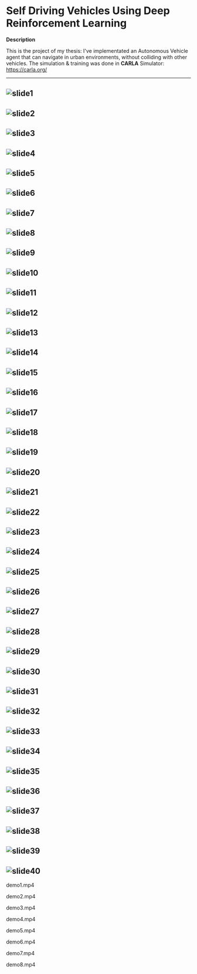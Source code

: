 # Self Driving Vehicles Using Deep Reinforcement Learning #

**Description**

This is the project of my thesis: I've implementated an Autonomous Vehicle agent that can navigate in urban environments, without colliding with other vehicles. The simulation & training was done in **CARLA** Simulator: https://carla.org/

---

![slide1](https://github.com/kochlisGit/autonomous-vehicles-agent/blob/main/images/%CE%94%CE%B9%CE%B1%CF%86%CE%AC%CE%BD%CE%B5%CE%B9%CE%B11.PNG)
---
![slide2](https://github.com/kochlisGit/autonomous-vehicles-agent/blob/main/images/%CE%94%CE%B9%CE%B1%CF%86%CE%AC%CE%BD%CE%B5%CE%B9%CE%B12.PNG)
---
![slide3](https://github.com/kochlisGit/autonomous-vehicles-agent/blob/main/images/%CE%94%CE%B9%CE%B1%CF%86%CE%AC%CE%BD%CE%B5%CE%B9%CE%B13.PNG)
---
![slide4](https://github.com/kochlisGit/autonomous-vehicles-agent/blob/main/images/%CE%94%CE%B9%CE%B1%CF%86%CE%AC%CE%BD%CE%B5%CE%B9%CE%B14.PNG)
---
![slide5](https://github.com/kochlisGit/autonomous-vehicles-agent/blob/main/images/%CE%94%CE%B9%CE%B1%CF%86%CE%AC%CE%BD%CE%B5%CE%B9%CE%B15.PNG)
---
![slide6](https://github.com/kochlisGit/autonomous-vehicles-agent/blob/main/images/%CE%94%CE%B9%CE%B1%CF%86%CE%AC%CE%BD%CE%B5%CE%B9%CE%B16.PNG)
---
![slide7](https://github.com/kochlisGit/autonomous-vehicles-agent/blob/main/images/%CE%94%CE%B9%CE%B1%CF%86%CE%AC%CE%BD%CE%B5%CE%B9%CE%B17.PNG)
---
![slide8](https://github.com/kochlisGit/autonomous-vehicles-agent/blob/main/images/%CE%94%CE%B9%CE%B1%CF%86%CE%AC%CE%BD%CE%B5%CE%B9%CE%B18.PNG)
---
![slide9](https://github.com/kochlisGit/autonomous-vehicles-agent/blob/main/images/%CE%94%CE%B9%CE%B1%CF%86%CE%AC%CE%BD%CE%B5%CE%B9%CE%B19.PNG)
---
![slide10](https://github.com/kochlisGit/autonomous-vehicles-agent/blob/main/images/%CE%94%CE%B9%CE%B1%CF%86%CE%AC%CE%BD%CE%B5%CE%B9%CE%B110.PNG)
---
![slide11](https://github.com/kochlisGit/autonomous-vehicles-agent/blob/main/images/%CE%94%CE%B9%CE%B1%CF%86%CE%AC%CE%BD%CE%B5%CE%B9%CE%B111.PNG)
---
![slide12](https://github.com/kochlisGit/autonomous-vehicles-agent/blob/main/images/%CE%94%CE%B9%CE%B1%CF%86%CE%AC%CE%BD%CE%B5%CE%B9%CE%B112.PNG)
---
![slide13](https://github.com/kochlisGit/autonomous-vehicles-agent/blob/main/images/%CE%94%CE%B9%CE%B1%CF%86%CE%AC%CE%BD%CE%B5%CE%B9%CE%B113.PNG)
---
![slide14](https://github.com/kochlisGit/autonomous-vehicles-agent/blob/main/images/%CE%94%CE%B9%CE%B1%CF%86%CE%AC%CE%BD%CE%B5%CE%B9%CE%B114.PNG)
---
![slide15](https://github.com/kochlisGit/autonomous-vehicles-agent/blob/main/images/%CE%94%CE%B9%CE%B1%CF%86%CE%AC%CE%BD%CE%B5%CE%B9%CE%B115.PNG)
---
![slide16](https://github.com/kochlisGit/autonomous-vehicles-agent/blob/main/images/%CE%94%CE%B9%CE%B1%CF%86%CE%AC%CE%BD%CE%B5%CE%B9%CE%B116.PNG)
---
![slide17](https://github.com/kochlisGit/autonomous-vehicles-agent/blob/main/images/%CE%94%CE%B9%CE%B1%CF%86%CE%AC%CE%BD%CE%B5%CE%B9%CE%B117.PNG)
---
![slide18](https://github.com/kochlisGit/autonomous-vehicles-agent/blob/main/images/%CE%94%CE%B9%CE%B1%CF%86%CE%AC%CE%BD%CE%B5%CE%B9%CE%B118.PNG)
---
![slide19](https://github.com/kochlisGit/autonomous-vehicles-agent/blob/main/images/%CE%94%CE%B9%CE%B1%CF%86%CE%AC%CE%BD%CE%B5%CE%B9%CE%B119.PNG)
---
![slide20](https://github.com/kochlisGit/autonomous-vehicles-agent/blob/main/images/%CE%94%CE%B9%CE%B1%CF%86%CE%AC%CE%BD%CE%B5%CE%B9%CE%B120.PNG)
---
![slide21](https://github.com/kochlisGit/autonomous-vehicles-agent/blob/main/images/%CE%94%CE%B9%CE%B1%CF%86%CE%AC%CE%BD%CE%B5%CE%B9%CE%B121.PNG)
---
![slide22](https://github.com/kochlisGit/autonomous-vehicles-agent/blob/main/images/%CE%94%CE%B9%CE%B1%CF%86%CE%AC%CE%BD%CE%B5%CE%B9%CE%B122.PNG)
---
![slide23](https://github.com/kochlisGit/autonomous-vehicles-agent/blob/main/images/%CE%94%CE%B9%CE%B1%CF%86%CE%AC%CE%BD%CE%B5%CE%B9%CE%B123.PNG)
---
![slide24](https://github.com/kochlisGit/autonomous-vehicles-agent/blob/main/images/%CE%94%CE%B9%CE%B1%CF%86%CE%AC%CE%BD%CE%B5%CE%B9%CE%B124.PNG)
---
![slide25](https://github.com/kochlisGit/autonomous-vehicles-agent/blob/main/images/%CE%94%CE%B9%CE%B1%CF%86%CE%AC%CE%BD%CE%B5%CE%B9%CE%B125.PNG)
---
![slide26](https://github.com/kochlisGit/autonomous-vehicles-agent/blob/main/images/%CE%94%CE%B9%CE%B1%CF%86%CE%AC%CE%BD%CE%B5%CE%B9%CE%B126.PNG)
---
![slide27](https://github.com/kochlisGit/autonomous-vehicles-agent/blob/main/images/%CE%94%CE%B9%CE%B1%CF%86%CE%AC%CE%BD%CE%B5%CE%B9%CE%B127.PNG)
---
![slide28](https://github.com/kochlisGit/autonomous-vehicles-agent/blob/main/images/%CE%94%CE%B9%CE%B1%CF%86%CE%AC%CE%BD%CE%B5%CE%B9%CE%B128.PNG)
---
![slide29](https://github.com/kochlisGit/autonomous-vehicles-agent/blob/main/images/%CE%94%CE%B9%CE%B1%CF%86%CE%AC%CE%BD%CE%B5%CE%B9%CE%B129.PNG)
---
![slide30](https://github.com/kochlisGit/autonomous-vehicles-agent/blob/main/images/%CE%94%CE%B9%CE%B1%CF%86%CE%AC%CE%BD%CE%B5%CE%B9%CE%B130.PNG)
---
![slide31](https://github.com/kochlisGit/autonomous-vehicles-agent/blob/main/images/%CE%94%CE%B9%CE%B1%CF%86%CE%AC%CE%BD%CE%B5%CE%B9%CE%B131.PNG)
---
![slide32](https://github.com/kochlisGit/autonomous-vehicles-agent/blob/main/images/%CE%94%CE%B9%CE%B1%CF%86%CE%AC%CE%BD%CE%B5%CE%B9%CE%B132.PNG)
---
![slide33](https://github.com/kochlisGit/autonomous-vehicles-agent/blob/main/images/%CE%94%CE%B9%CE%B1%CF%86%CE%AC%CE%BD%CE%B5%CE%B9%CE%B133.PNG)
---
![slide34](https://github.com/kochlisGit/autonomous-vehicles-agent/blob/main/images/%CE%94%CE%B9%CE%B1%CF%86%CE%AC%CE%BD%CE%B5%CE%B9%CE%B134.PNG)
---
![slide35](https://github.com/kochlisGit/autonomous-vehicles-agent/blob/main/images/%CE%94%CE%B9%CE%B1%CF%86%CE%AC%CE%BD%CE%B5%CE%B9%CE%B135.PNG)
---
![slide36](https://github.com/kochlisGit/autonomous-vehicles-agent/blob/main/images/%CE%94%CE%B9%CE%B1%CF%86%CE%AC%CE%BD%CE%B5%CE%B9%CE%B136.PNG)
---
![slide37](https://github.com/kochlisGit/autonomous-vehicles-agent/blob/main/images/%CE%94%CE%B9%CE%B1%CF%86%CE%AC%CE%BD%CE%B5%CE%B9%CE%B137.PNG)
---
![slide38](https://github.com/kochlisGit/autonomous-vehicles-agent/blob/main/images/%CE%94%CE%B9%CE%B1%CF%86%CE%AC%CE%BD%CE%B5%CE%B9%CE%B138.PNG)
---
![slide39](https://github.com/kochlisGit/autonomous-vehicles-agent/blob/main/images/%CE%94%CE%B9%CE%B1%CF%86%CE%AC%CE%BD%CE%B5%CE%B9%CE%B139.PNG)
---
![slide40](https://github.com/kochlisGit/autonomous-vehicles-agent/blob/main/images/%CE%94%CE%B9%CE%B1%CF%86%CE%AC%CE%BD%CE%B5%CE%B9%CE%B140.PNG)
---

demo1.mp4

demo2.mp4

demo3.mp4

demo4.mp4

demo5.mp4

demo6.mp4

demo7.mp4

demo8.mp4
